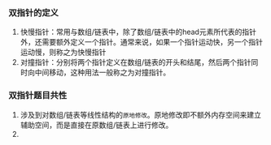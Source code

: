 ### 双指针的定义
1. 快慢指针：常用与数组/链表中，除了数组/链表中的head元素所代表的指针外，还需要额外定义一个指针。通常来说，如果一个指针运动快，另一个指针运动慢，则称之为快慢指针
2. 对撞指针：分别将两个指针定义在数组/链表的开头和结尾，然后两个指针同时向中间移动，这种用法一般称之为对撞指针。

### 双指针题目共性
1. 涉及到对数组/链表等线性结构的`原地修改`。原地修改即不额外内存空间来建立辅助空间，而是直接在原数组/链表上进行修改。
2. 